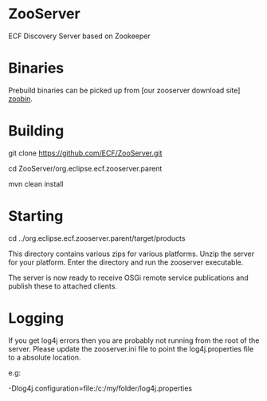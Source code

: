 ZooServer
=========

ECF Discovery Server based on Zookeeper

Binaries
========

Prebuild binaries can be picked up from [our zooserver download site] [zoobin].

[zoobin]: http://download.ecf-project.org/repo/C-HEAD-discovery.zooserver/builds/lastSuccessfulBuild/archive/org.eclipse.ecf.zooserver.product/target/products/ "zooserver build"

Building
========

git clone https://github.com/ECF/ZooServer.git

cd ZooServer/org.eclipse.ecf.zooserver.parent

mvn clean install

Starting
========

cd ../org.eclipse.ecf.zooserver.parent/target/products

This directory contains various zips for various platforms. Unzip the server for your platform. Enter the directory and run the zooserver executable.

The server is now ready to receive OSGi remote service publications and publish these to attached clients.

Logging
=======

If you get log4j errors then you are probably not running from the root of the server. Please update the zooserver.ini file to point the log4j.properties file to a absolute location.

e.g: 

-Dlog4j.configuration=file:/c:/my/folder/log4j.properties
